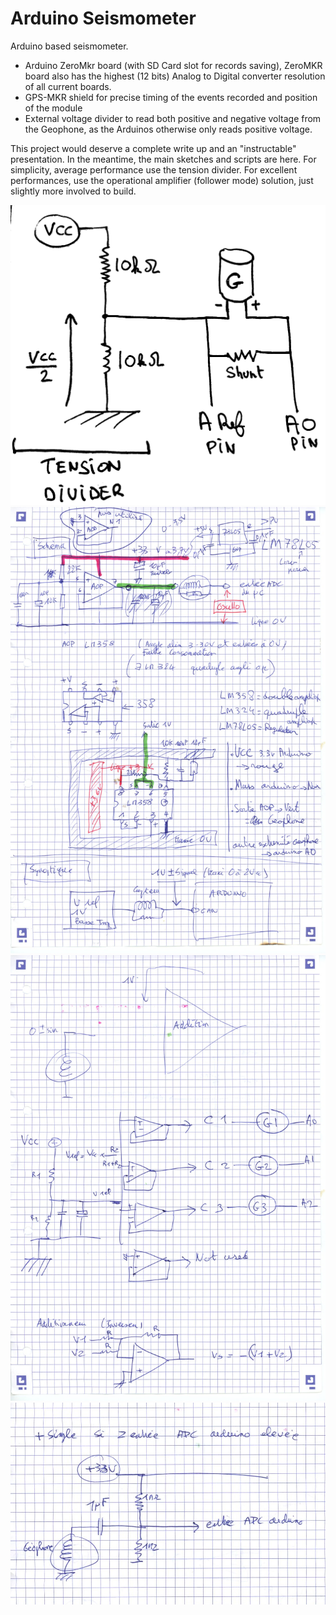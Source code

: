 # Arduino Seismometer
Arduino based seismometer.
- Arduino ZeroMkr board (with SD Card slot for records saving), ZeroMKR board also has the highest (12 bits) Analog to Digital converter resolution of all current boards.
- GPS-MKR shield for precise timing of the events recorded and position of the module 
- External voltage divider to read both positive and negative voltage from the Geophone, as the Arduinos otherwise only reads positive voltage.

This project would deserve a complete write up and an "instructable" presentation. In the meantime, the main sketches and scripts are here.
For simplicity, average performance use the tension divider. For excellent performances, use the operational amplifier (follower mode) solution, just slightly more involved to build. 

![Tension diviser sketch - very simple](ArduinoSeis_clean.jpg)
![Operational amplifier sketch - slightly more advanced but better performances](Arduino_seismograph1.jpg)
![Operational amplifier sketch - 3 or 4 channels, for 3 geophone components + hydrophone component](Arduino_seismograph2.jpg)
![Capacitor sketch- an alternative, simple high impedence solution](Arduino_seismograph3.jpg)




